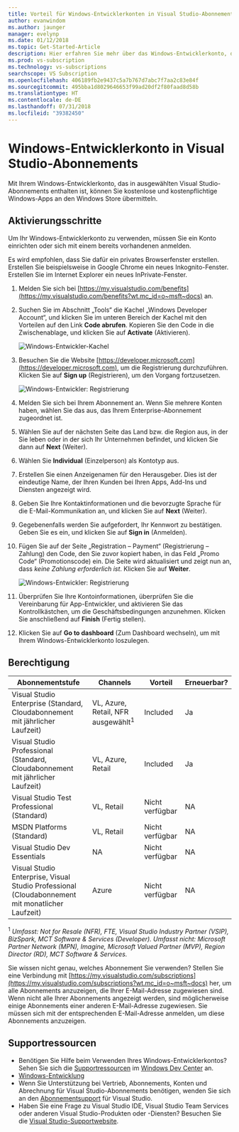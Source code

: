 ```yaml
---
title: Vorteil für Windows-Entwicklerkonten in Visual Studio-Abonnements | Microsoft-Dokumentation
author: evanwindom
ms.author: jaunger
manager: evelynp
ms.date: 01/12/2018
ms.topic: Get-Started-Article
description: Hier erfahren Sie mehr über das Windows-Entwicklerkonto, das in Ihrem Visual Studio-Abonnement enthalten ist.
ms.prod: vs-subscription
ms.technology: vs-subscriptions
searchscope: VS Subscription
ms.openlocfilehash: 406189fb2e9437c5a7b767d7abc7f7aa2c83e84f
ms.sourcegitcommit: 495bba1d8029646653f99ad20df2f80faad8d58b
ms.translationtype: HT
ms.contentlocale: de-DE
ms.lasthandoff: 07/31/2018
ms.locfileid: "39382450"
---
```

# <a name="windows-developer-account-in-visual-studio-subscriptions"></a>Windows-Entwicklerkonto in Visual Studio-Abonnements

Mit Ihrem Windows-Entwicklerkonto, das in ausgewählten Visual Studio-Abonnements enthalten ist, können Sie kostenlose und kostenpflichtige Windows-Apps an den Windows Store übermitteln.

## <a name="activation-steps"></a>Aktivierungsschritte

Um Ihr Windows-Entwicklerkonto zu verwenden, müssen Sie ein Konto einrichten oder sich mit einem bereits vorhandenen anmelden.

Es wird empfohlen, dass Sie dafür ein privates Browserfenster erstellen.  Erstellen Sie beispielsweise in Google Chrome ein neues Inkognito-Fenster.  Erstellen Sie im Internet Explorer ein neues InPrivate-Fenster.

1. Melden Sie sich bei [https://my.visualstudio.com/benefits](https://my.visualstudio.com/benefits?wt.mc_id=o~msft~docs) an.

2. Suchen Sie im Abschnitt „Tools“ die Kachel „Windows Developer Account“, und klicken Sie im unteren Bereich der Kachel mit den Vorteilen auf den Link **Code abrufen**.  Kopieren Sie den Code in die Zwischenablage, und klicken Sie auf **Activate** (Aktivieren).

    ![Windows-Entwickler-Kachel](_img\vs-windows-dev\vs-windows-dev-tile.png)

2. Besuchen Sie die Website [https://developer.microsoft.com](https://developer.microsoft.com), um die Registrierung durchzuführen.  Klicken Sie auf **Sign up** (Registrieren), um den Vorgang fortzusetzen.

    ![Windows-Entwickler: Registrierung](_img\vs-windows-dev\vs-windows-dev-register1-cropped.png)

3. Melden Sie sich bei Ihrem Abonnement an.  Wenn Sie mehrere Konten haben, wählen Sie das aus, das Ihrem Enterprise-Abonnement zugeordnet ist.
4. Wählen Sie auf der nächsten Seite das Land bzw. die Region aus, in der Sie leben oder in der sich Ihr Unternehmen befindet, und klicken Sie dann auf **Next** (Weiter).
5. Wählen Sie **Individual** (Einzelperson) als Kontotyp aus.
6. Erstellen Sie einen Anzeigenamen für den Herausgeber.  Dies ist der eindeutige Name, der Ihren Kunden bei Ihren Apps, Add-Ins und Diensten angezeigt wird.
7. Geben Sie Ihre Kontaktinformationen und die bevorzugte Sprache für die E-Mail-Kommunikation an, und klicken Sie auf **Next** (Weiter).
8. Gegebenenfalls werden Sie aufgefordert, Ihr Kennwort zu bestätigen.  Geben Sie es ein, und klicken Sie auf **Sign in** (Anmelden).
9. Fügen Sie auf der Seite „Registration – Payment“ (Registrierung – Zahlung) den Code, den Sie zuvor kopiert haben, in das Feld „Promo Code“ (Promotionscode) ein.  Die Seite wird aktualisiert und zeigt nun an, dass *keine Zahlung erforderlich ist*.  Klicken Sie auf **Weiter**.

    ![Windows-Entwickler: Registrierung](_img\vs-windows-dev\vs-windows-dev-promo-cropped.png)

10. Überprüfen Sie Ihre Kontoinformationen, überprüfen Sie die Vereinbarung für App-Entwickler, und aktivieren Sie das Kontrollkästchen, um die Geschäftsbedingungen anzunehmen.  Klicken Sie anschließend auf **Finish** (Fertig stellen).
11. Klicken Sie auf **Go to dashboard** (Zum Dashboard wechseln), um mit Ihrem Windows-Entwicklerkonto loszulegen.

## <a name="eligibility"></a>Berechtigung
| Abonnementstufe                                                 |     Channels                                            | Vorteil                                                          | Erneuerbar?    |
|--------------------------------------------------------------------|---------------------------------------------------------|------------------------------------------------------------------|---------------|
| Visual Studio Enterprise (Standard, Cloudabonnement mit jährlicher Laufzeit)   | VL, Azure, Retail, NFR ausgewählt<sup>1</sup> | Included       |  Ja|
| Visual Studio Professional (Standard, Cloudabonnement mit jährlicher Laufzeit) | VL, Azure, Retail                                       | Included                                                            |Ja|
| Visual Studio Test Professional (Standard)                         | VL, Retail                                              | Nicht verfügbar                                            |  NA|
| MSDN Platforms (Standard)                                          | VL, Retail                                              |  Nicht verfügbar                                            |  NA|
| Visual Studio Dev Essentials | NA  | Nicht verfügbar                                            |  NA|
| Visual Studio Enterprise, Visual Studio Professional (Cloudabonnement mit monatlicher Laufzeit) | Azure                                       | Nicht verfügbar                                                           |NA|

<sup>1</sup> *Umfasst: Not for Resale (NFR), FTE, Visual Studio Industry Partner (VSIP), BizSpark, MCT Software & Services (Developer). Umfasst nicht: Microsoft Partner Network (MPN), Imagine, Microsoft Valued Partner (MVP), Region Director (RD), MCT Software & Services.*

Sie wissen nicht genau, welches Abonnement Sie verwenden?  Stellen Sie eine Verbindung mit [https://my.visualstudio.com/subscriptions](https://my.visualstudio.com/subscriptions?wt.mc_id=o~msft~docs) her, um alle Abonnements anzuzeigen, die Ihrer E-Mail-Adresse zugewiesen sind. Wenn nicht alle Ihrer Abonnements angezeigt werden, sind möglicherweise einige Abonnements einer anderen E-Mail-Adresse zugewiesen.  Sie müssen sich mit der entsprechenden E-Mail-Adresse anmelden, um diese Abonnements anzuzeigen.

## <a name="support-resources"></a>Supportressourcen

* Benötigen Sie Hilfe beim Verwenden Ihres Windows-Entwicklerkontos?  Sehen Sie sich die [Supportressourcen](https://developer.microsoft.com/windows/support) im [Windows Dev Center](https://developer.microsoft.com/windows) an.
* [Windows-Entwicklung](/windows/)
* Wenn Sie Unterstützung bei Vertrieb, Abonnements, Konten und Abrechnung für Visual Studio-Abonnements benötigen, wenden Sie sich an den [Abonnementsupport](https://visualstudio.microsoft.com/subscriptions/support/) für Visual Studio.
* Haben Sie eine Frage zu Visual Studio IDE, Visual Studio Team Services oder anderen Visual Studio-Produkten oder -Diensten?  Besuchen Sie die [Visual Studio-Supportwebsite](https://visualstudio.microsoft.com/support/).